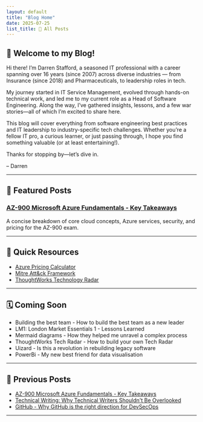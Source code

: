 ```yaml
---
layout: default
title: "Blog Home"
date: 2025-07-25
list_title: 🔁 All Posts
---
```


## 🌟 Welcome to my Blog!

Hi there! I’m Darren Stafford, a seasoned IT professional with a career spanning over 16 years (since 2007) across diverse industries — from Insurance (since 2018) and Pharmaceuticals, to leadership roles in tech.

My journey started in IT Service Management, evolved through hands-on technical work, and led me to my current role as a Head of Software Engineering. Along the way, I’ve gathered insights, lessons, and a few war stories—all of which I’m excited to share here.

This blog will cover everything from software engineering best practices and IT leadership to industry-specific tech challenges. Whether you’re a fellow IT pro, a curious learner, or just passing through, I hope you find something valuable (or at least entertaining!).

Thanks for stopping by—let’s dive in.

– Darren

---

## 📌 Featured Posts

### [AZ-900 Microsoft Azure Fundamentals - Key Takeaways](_posts/2025-07-25-AZ900.md)

A concise breakdown of core cloud concepts, Azure services, security, and pricing for the AZ-900 exam.

---

## 🔗 Quick Resources

- [Azure Pricing Calculator](https://azure.microsoft.com/en-us/pricing/calculator/)
- [Mitre Att&ck Framework](https://attack.mitre.org/)
- [ThoughtWorks Technology Radar](https://www.thoughtworks.com/en-gb/radar)

---

## 🗓️ Coming Soon

- Building the best team - How to build the best team as a new leader
- LM1: London Market Essentials 1 - Lessons Learned
- Mermaid diagrams - How they helped me unravel a complex process
- ThoughtWorks Tech Radar - How to build your own Tech Radar
- Uizard - Is this a revolution in rebuilding legacy software
- PowerBi - My new best friend for data visualisation

---

## 🔁 Previous Posts

- [AZ-900 Microsoft Azure Fundamentals - Key Takeaways](_posts/2025-07-25-AZ900.md)
- [Technical Writing: Why Technical Writers Shouldn't Be Overlooked](_posts/2024-12-20-TechnicalWriting.md)
- [GitHub - Why GitHub is the right direction for DevSecOps](_posts/2025-07-26-GitHubFuture.md)

---
